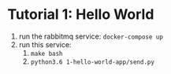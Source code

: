 # Tutorial 1: Hello World

1. run the rabbitmq service: `docker-compose up`
2. run this service:
   1. `make bash`
   2. `python3.6 1-hello-world-app/send.py`

